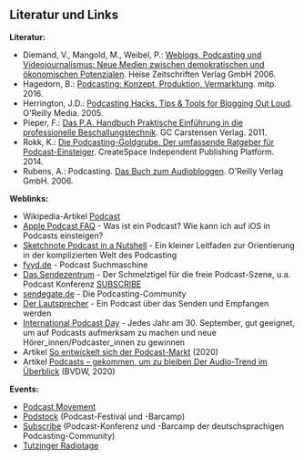 ## Literatur und Links

**Literatur:**

* Diemand, V., Mangold, M., Weibel, P.: [Weblogs, Podcasting und Videojournalismus: Neue Medien zwischen demokratischen und ökonomischen Potenzialen](https://amzn.to/2TUDJsk). Heise Zeitschriften Verlag GmbH 2006.
* Hagedorn, B.: [Podcasting: Konzept, Produktion, Vermarktung](https://amzn.to/2OkCbSg). mitp. 2016.
* Herrington, J.D.: [Podcasting Hacks. Tips & Tools for Blogging Out Loud](https://amzn.to/2U6KtCK). O'Reilly Media. 2005.
* Pieper, F.: [Das P.A. Handbuch Praktische Einführung in die professionelle Beschallungstechnik](https://amzn.to/2OkU3wt). GC Carstensen Verlag. 2011.
* Rokk, K.: [Die Podcasting-Goldgrube. Der umfassende Ratgeber für Podcast-Einsteiger](https://amzn.to/2U83vbK). CreateSpace Independent Publishing Platform. 2014.
* Rubens, A.: Podcasting. [Das Buch zum Audiobloggen](https://amzn.to/2UN5VJY). O'Reilly Verlag GmbH. 2006.

**Weblinks:**

* Wikipedia-Artikel [Podcast](https://de.wikipedia.org/wiki/Podcast)
* [Apple Podcast FAQ](https://www.apple.com/by/itunes/podcasts/fanfaq.html) - Was ist ein Podcast? Wie kann ich auf iOS in Podcasts einsteigen?
* [Sketchnote Podcast in a Nutshell](https://www.unmus.de/podcast-in-a-nutshell) - Ein kleiner Leitfaden zur Orientierung in der komplizierten Welt des Podcasting
* [fyyd.de](https://fyyd.de) - Podcast Suchmaschine
* [Das Sendezentrum](https://das-sendezentrum.de) - Der Schmelztigel für die freie Podcast-Szene, u.a. Podcast Konferenz [SUBSCRIBE](https://das-sendezentrum.de/subscribe)
* [sendegate.de](https://sendegate.de) - Die Podcasting-Community
* [Der Lautsprecher](https://der-lautsprecher.de) - Ein Podcast über das Senden und Empfangen werden
* [International Podcast Day](https://internationalpodcastday.com) - Jedes Jahr am 30. September, gut geeignet, um auf Podcasts aufmerksam zu machen und neue Hörer_innen/Podcaster_innen zu gewinnen
* Artikel [So entwickelt sich der Podcast-Markt](https://blog.medientage.de/so-entwickelt-sich-der-podcast-markt) (2020)
* Artikel [Podcasts – gekommen, um zu bleiben Der Audio-Trend im Überblick](https://bvdw.org/fileadmin/user_upload/BVDW_Podcast-Audio_Trend_2020_im_UEberblick.pdf) (BVDW, 2020)

**Events:**

- [Podcast Movement](https://podcastmovement.com/)
- [Podstock](https://www.podstock.de/) (Podcast-Festival und -Barcamp)
- [Subscribe](https://das-sendezentrum.de/subscribe/) (Podcast-Konferenz und -Barcamp der deutschsprachigen Podcasting-Community)
- [Tutzinger Radiotage](https://www.apb-tutzing.de/)